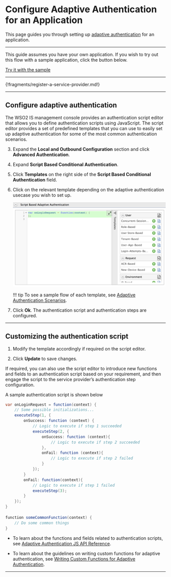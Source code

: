 # Configure Adaptive Authentication for an Application

This page guides you through setting up [adaptive authentication](insertlink) for an application. 

-----

This guide assumes you have your own application. If you wish to try out this flow with a sample application, click the button below. 

<a class="samplebtn_a" href="../../../quick-starts/role-based-adaptive-auth" target="_blank" rel="nofollow noopener">Try it with the sample</a>

----

{!fragments/register-a-service-provider.md!}

----

## Configure adaptive authentication

The WSO2 IS management console provides an authentication script editor that allows you to define authentication scripts using JavaScript. The script editor provides a set of predefined templates that you can use to easily set up adaptive authentication for some of the most common authentication scenarios. 

3.  Expand the **Local and Outbound Configuration** section and click
    **Advanced Authentication**.

4.  Expand **Script Based Conditional Authentication**.

5.  Click **Templates** on the right side of the **Script Based Conditional Authentication** field.

6.  Click on the relevant template depending on the adaptive authentication usecase you wish to set up. 

    ![authentication templates](../assets/img/guides/authentication-templates.png)

    !!! tip
        To see a sample flow of each template, see [Adaptive Authentication Scenarios](../../../quick-starts/adaptive-auth-samples).

6.  Click **Ok**. 
    The authentication script and authentication steps are configured. 

----

## Customizing the authentication script

1. Modify the template accordingly if required on the script editor.

2. Click **Update** to save changes. 

If required, you can also use the script editor to introduce new functions and fields to an authentication script based on your requirement, and then engage the script to the service provider’s authentication step configuration. 

A sample authentication script is shown below 

```java
var onLoginRequest = function(context) {
    // Some possible initializations...
    executeStep(1, {
        onSuccess: function (context) {
            // Logic to execute if step 1 succeeded
            executeStep(2, {
                onSuccess: function (context){
                    // Logic to execute if step 2 succeeded
                },
                onFail: function (context){
                    // Logic to execute if step 2 failed
                }
            });
        }
        onFail: function(context){
            // Logic to execute if step 1 failed
            executeStep(3);
        }
    });
}

function someCommonFunction(context) {
    // Do some common things
}
```

- To learn about the functions and fields related to authentication scripts, see [Adaptive Authentication JS API Reference](insertlink).

- To learn about the guidelines on writing custom functions for adaptive authentication, see [Writing Custom Functions for Adaptive Authentication](insertlink).

----
